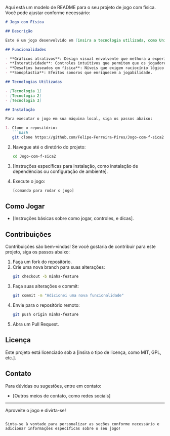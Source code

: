 Aqui está um modelo de README para o seu projeto de jogo com física. Você pode ajustar conforme necessário:

```markdown
# Jogo com Física

## Descrição

Este é um jogo desenvolvido em [insira a tecnologia utilizada, como Unity, Pygame, etc.] que incorpora princípios de física para criar uma experiência envolvente e interativa. O objetivo do jogo é [insira o objetivo do jogo, como "resolver quebra-cabeças", "completar missões", etc.], utilizando elementos de física para desafiar o jogador.

## Funcionalidades

- **Gráficos atrativos**: Design visual envolvente que melhora a experiência do jogador.
- **Interatividade**: Controles intuitivos que permitem que os jogadores manipulem objetos de forma realista.
- **Desafios baseados em física**: Níveis que exigem raciocínio lógico e compreensão de conceitos físicos.
- **Sonoplastia**: Efeitos sonoros que enriquecem a jogabilidade.

## Tecnologias Utilizadas

- [Tecnologia 1]
- [Tecnologia 2]
- [Tecnologia 3]

## Instalação

Para executar o jogo em sua máquina local, siga os passos abaixo:

1. Clone o repositório:
   ```bash
   git clone https://github.com/Felipe-Ferreira-Pires/Jogo-com-f-sica2.git
   ```

2. Navegue até o diretório do projeto:
   ```bash
   cd Jogo-com-f-sica2
   ```

3. [Instruções específicas para instalação, como instalação de dependências ou configuração de ambiente].

4. Execute o jogo:
   ```bash
   [comando para rodar o jogo]
   ```

## Como Jogar

- [Instruções básicas sobre como jogar, controles, e dicas].

## Contribuições

Contribuições são bem-vindas! Se você gostaria de contribuir para este projeto, siga os passos abaixo:

1. Faça um fork do repositório.
2. Crie uma nova branch para suas alterações:
   ```bash
   git checkout -b minha-feature
   ```
3. Faça suas alterações e commit:
   ```bash
   git commit -m "Adicionei uma nova funcionalidade"
   ```
4. Envie para o repositório remoto:
   ```bash
   git push origin minha-feature
   ```
5. Abra um Pull Request.

## Licença

Este projeto está licenciado sob a [insira o tipo de licença, como MIT, GPL, etc.].

## Contato

Para dúvidas ou sugestões, entre em contato:
- [Outros meios de contato, como redes sociais]

---

Aproveite o jogo e divirta-se!
```

Sinta-se à vontade para personalizar as seções conforme necessário e adicionar informações específicas sobre o seu jogo!
